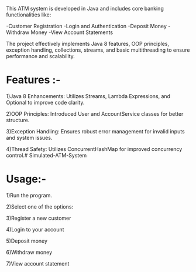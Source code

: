 This ATM system is developed in Java and includes core banking functionalities like:

-Customer Registration
-Login and Authentication
-Deposit Money
-Withdraw Money
-View Account Statements

The project effectively implements Java 8 features, OOP principles, exception handling, collections, streams, and basic multithreading to ensure performance and scalability.

Features :-
========
1)Java 8 Enhancements: Utilizes Streams, Lambda Expressions, and Optional to improve code clarity.

2)OOP Principles: Introduced User and AccountService classes for better structure.

3)Exception Handling: Ensures robust error management for invalid inputs and system issues.

4)Thread Safety: Utilizes ConcurrentHashMap for improved concurrency control.# Simulated-ATM-System

Usage:-
========

1)Run the program.

2)Select one of the options:

3)Register a new customer

4)Login to your account

5)Deposit money

6)Withdraw money

7)View account statement

